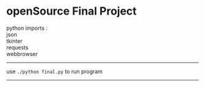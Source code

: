 # openSource Final Project

python imports :  
   json  
   tkinter  
   requests  
   webbrowser  

---

use
` ./python final.py `
to run program

---
